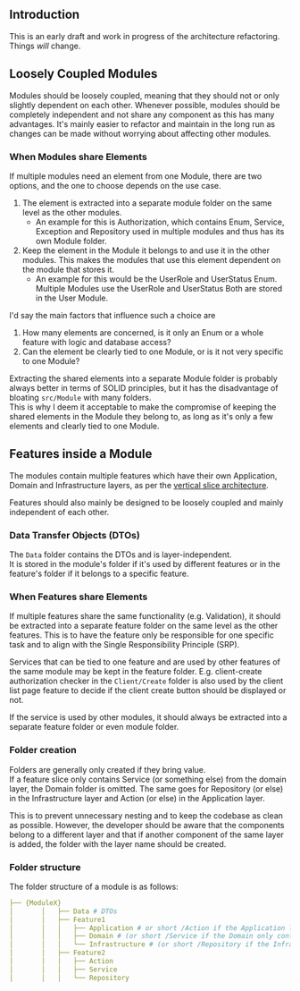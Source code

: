 ## Introduction
This is an early draft and work in progress of the architecture refactoring. Things _will_ change.

## Loosely Coupled Modules
Modules should be loosely coupled, meaning that they should not or only slightly dependent on each other.
Whenever possible, modules should be completely independent and not share any component 
as this has many advantages. It's mainly easier to refactor and maintain in the long run as changes
can be made without worrying about affecting other modules.

### When Modules share Elements
If multiple modules need an element from one Module, there are two options, and 
the one to choose depends on the use case. 
1. The element is extracted into a separate module folder on the same level as the other modules.
   * An example for this is Authorization, which contains Enum, Service, Exception and Repository 
used in multiple modules and thus has its own Module folder.
1. Keep the element in the Module it belongs to and use it in the other modules. This makes the 
modules that use this element dependent on the module that stores it.
   * An example for this would be the UserRole and UserStatus Enum. 
     Multiple Modules use the UserRole and UserStatus 
     Both are stored in the User Module.

I'd say the main factors that influence such a choice are
1. How many elements are concerned, is it only an Enum or a whole feature with logic and database access?
2. Can the element be clearly tied to one Module, or is it not very specific to one Module? 

Extracting the shared elements into a separate Module folder is probably always better in terms of
SOLID principles, but it has the disadvantage of bloating `src/Module` with many folders.  
This is why I deem it acceptable to make the compromise of keeping the shared elements in the Module they belong 
to, as long as it's only a few elements and clearly tied to one Module.

## Features inside a Module
The modules contain multiple features which have their own Application, Domain and Infrastructure layers,
as per the [vertical slice architecture]().  

Features should also mainly be designed to be loosely coupled and mainly independent of each other.  

### Data Transfer Objects (DTOs)
The `Data` folder contains the DTOs and is layer-independent.  
It is stored in the module's folder if it's used by different features or in the feature's folder if it belongs
to a specific feature.

### When Features share Elements
If multiple features share the same functionality (e.g. Validation), it should be extracted into a separate feature
folder on the same level as the other features. This is to have the feature only be responsible for 
one specific task and to align with the Single Responsibility Principle (SRP). 

Services that can be tied to one feature and are used by other features of the same module may be kept 
in the feature folder.
E.g. client-create authorization checker in the `Client/Create` folder is also used by the client list page feature to 
decide if the client create button should be displayed or not.  

If the service is used by other modules, it should always be extracted into a separate feature folder or
even module folder.

### Folder creation
Folders are generally only created if they bring value.   
If a feature slice only contains Service (or something else) from the domain layer, the Domain folder is omitted. 
The same goes for Repository (or else) in the Infrastructure layer and Action (or else) in the Application layer. 

This is to prevent unnecessary nesting and to keep the codebase as clean as possible. 
However, the developer 
should be aware that the components belong to a different layer and that if another component of the same layer
is added, the folder with the layer name should be created.

### Folder structure
The folder structure of a module is as follows:
```yml
├── {ModuleX}
│       │   ├── Data # DTOs
│       │   ├── Feature1
│       │   │   ├── Application # or short /Action if the Application layer only contains Action
│       │   │   ├── Domain # (or short /Service if the Domain only contains Service)
│       │   │   └── Infrastructure # (or short /Repository if the Infrastructure only contains Repository)
│       │   ├── Feature2
│       │   │   ├── Action
│       │   │   ├── Service
│       │   │   └── Repository
```